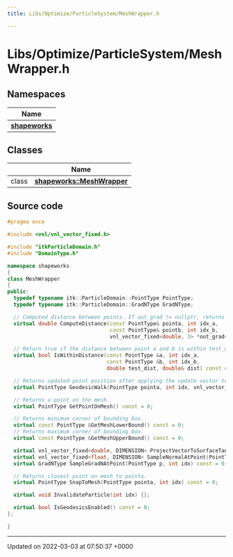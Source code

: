 ```yaml
---
title: Libs/Optimize/ParticleSystem/MeshWrapper.h

---
```


# Libs/Optimize/ParticleSystem/MeshWrapper.h



## Namespaces

| Name           |
| -------------- |
| **[shapeworks](../Namespaces/namespaceshapeworks.md)**  |

## Classes

|                | Name           |
| -------------- | -------------- |
| class | **[shapeworks::MeshWrapper](../Classes/classshapeworks_1_1MeshWrapper.md)**  |




## Source code

```cpp
#pragma once

#include <vnl/vnl_vector_fixed.h>

#include "itkParticleDomain.h"
#include "DomainType.h"

namespace shapeworks
{
class MeshWrapper
{
public:
  typedef typename itk::ParticleDomain::PointType PointType;
  typedef typename itk::ParticleDomain::GradNType GradNType;

  // Computed distance between points. If out_grad != nullptr, returns the gradient of the distance in that vector
  virtual double ComputeDistance(const PointType& pointa, int idx_a,
                                 const PointType& pointb, int idx_b,
                                 vnl_vector_fixed<double, 3> *out_grad=nullptr) const = 0;

  // Return true if the distance between point a and b is within test_dist
  virtual bool IsWithinDistance(const PointType &a, int idx_a,
                                const PointType &b, int idx_b,
                                double test_dist, double& dist) const = 0;

  // Returns updated point position after applying the update vector to the initial position.
  virtual PointType GeodesicWalk(PointType pointa, int idx, vnl_vector_fixed<double, DIMENSION> vector) const = 0;

  // Returns a point on the mesh.
  virtual PointType GetPointOnMesh() const = 0;

  // Returns minimum corner of bounding box.
  virtual const PointType &GetMeshLowerBound() const = 0;
  // Returns maximum corner of bounding box.
  virtual const PointType &GetMeshUpperBound() const = 0;

  virtual vnl_vector_fixed<double, DIMENSION> ProjectVectorToSurfaceTangent(const PointType & pointa, int idx, vnl_vector_fixed<double, DIMENSION> & vector) const = 0;
  virtual vnl_vector_fixed<float, DIMENSION> SampleNormalAtPoint(PointType p, int idx) const = 0;
  virtual GradNType SampleGradNAtPoint(PointType p, int idx) const = 0;

  // Returns closest point on mesh to pointa.
  virtual PointType SnapToMesh(PointType pointa, int idx) const = 0;

  virtual void InvalidateParticle(int idx) {};

  virtual bool IsGeodesicsEnabled() const = 0;
};

}
```


-------------------------------

Updated on 2022-03-03 at 07:50:37 +0000
